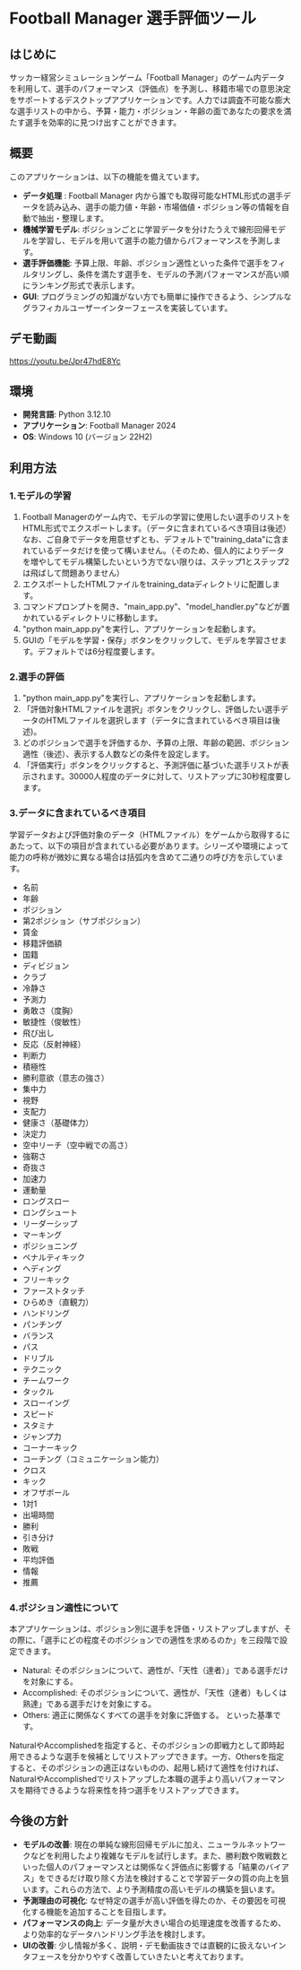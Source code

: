 # Football Manager 選手評価ツール

## はじめに
サッカー経営シミュレーションゲーム「Football Manager」のゲーム内データを利用して、選手のパフォーマンス（評価点）を予測し、移籍市場での意思決定をサポートするデスクトップアプリケーションです。人力では調査不可能な膨大な選手リストの中から、予算・能力・ポジション・年齢の面であなたの要求を満たす選手を効率的に見つけ出すことができます。

## 概要
このアプリケーションは、以下の機能を備えています。


* **データ処理** : Football Manager 内から誰でも取得可能なHTML形式の選手データを読み込み、選手の能力値・年齢・市場価値・ポジション等の情報を自動で抽出・整理します。
* **機械学習モデル**: ポジションごとに学習データを分けたうえで線形回帰モデルを学習し、モデルを用いて選手の能力値からパフォーマンスを予測します。
* **選手評価機能**: 予算上限、年齢、ポジション適性といった条件で選手をフィルタリングし、条件を満たす選手を、モデルの予測パフォーマンスが高い順にランキング形式で表示します。
* **GUI**: プログラミングの知識がない方でも簡単に操作できるよう、シンプルなグラフィカルユーザーインターフェースを実装しています。

## デモ動画
https://youtu.be/Jpr47hdE8Yc

## 環境
* **開発言語**: Python 3.12.10
* **アプリケーション**: Football Manager 2024
* **OS**: Windows 10 (バージョン 22H2)

## 利用方法
### 1.モデルの学習
1. Football Managerのゲーム内で、モデルの学習に使用したい選手のリストをHTML形式でエクスポートします。（データに含まれているべき項目は後述）なお、ご自身でデータを用意せずとも、デフォルトで"training_data"に含まれているデータだけを使って構いません。（そのため、個人的によりデータを増やしてモデル構築したいという方でない限りは、ステップ1とステップ2は飛ばして問題ありません）
2. エクスポートしたHTMLファイルをtraining_dataディレクトリに配置します。
3. コマンドプロンプトを開き、"main_app.py"、"model_handler.py"などが置かれているディレクトリに移動します。
4. "python main_app.py"を実行し、アプリケーションを起動します。
5. GUIの「モデルを学習・保存」ボタンをクリックして、モデルを学習させます。デフォルトでは6分程度要します。

### 2.選手の評価
1. "python main_app.py"を実行し、アプリケーションを起動します。
2. 「評価対象HTMLファイルを選択」ボタンをクリックし、評価したい選手データのHTMLファイルを選択します（データに含まれているべき項目は後述)。
3. どのポジションで選手を評価するか、予算の上限、年齢の範囲、ポジション適性（後述）、表示する人数などの条件を設定します。
4. 「評価実行」ボタンをクリックすると、予測評価に基づいた選手リストが表示されます。30000人程度のデータに対して、リストアップに30秒程度要します。

### 3.データに含まれているべき項目
学習データおよび評価対象のデータ（HTMLファイル）をゲームから取得するにあたって、以下の項目が含まれている必要があります。シリーズや環境によって能力の呼称が微妙に異なる場合は括弧内を含めて二通りの呼び方を示しています。
* 名前
* 年齢
* ポジション
* 第2ポジション（サブポジション）
* 賃金
* 移籍評価額
* 国籍
* ディビジョン
* クラブ
* 冷静さ
* 予測力
* 勇敢さ（度胸）
* 敏捷性（俊敏性）
* 飛び出し
* 反応（反射神経）
* 判断力
* 積極性
* 勝利意欲（意志の強さ）
* 集中力
* 視野
* 支配力
* 健康さ（基礎体力）
* 決定力
* 空中リーチ（空中戦での高さ）
* 強靭さ
* 奇抜さ
* 加速力
* 運動量
* ロングスロー
* ロングシュート
* リーダーシップ
* マーキング
* ポジショニング
* ペナルティキック
* ヘディング
* フリーキック
* ファーストタッチ
* ひらめき（直観力）
* ハンドリング
* パンチング
* バランス
* パス
* ドリブル
* テクニック
* チームワーク
* タックル
* スローイング
* スピード
* スタミナ
* ジャンプ力
* コーナーキック
* コーチング（コミュニケーション能力）
* クロス
* キック
* オフザボール
* 1対1
* 出場時間
* 勝利
* 引き分け
* 敗戦
* 平均評価
* 情報
* 推薦

### 4.ポジション適性について
本アプリケーションは、ポジション別に選手を評価・リストアップしますが、その際に、「選手にどの程度そのポジションでの適性を求めるのか」を三段階で設定できます。<br>
* Natural: そのポジションについて、適性が、「天性（達者）」である選手だけを対象にする。
* Accomplished: そのポジションについて、適性が、「天性（達者）もしくは熟達」である選手だけを対象にする。
* Others: 適正に関係なくすべての選手を対象に評価する。
といった基準です。<br>

NaturalやAccomplishedを指定すると、そのポジションの即戦力として即時起用できるような選手を候補としてリストアップできます。一方、Othersを指定すると、そのポジションの適正はないものの、起用し続けて適性を付ければ、NaturalやAccomplishedでリストアップした本職の選手より高いパフォーマンスを期待できるような将来性を持つ選手をリストアップできます。

## 今後の方針
* **モデルの改善**: 現在の単純な線形回帰モデルに加え、ニューラルネットワークなどを利用したより複雑なモデルを試行します。また、勝利数や敗戦数といった個人のパフォーマンスとは関係なく評価点に影響する「結果のバイアス」をできるだけ取り除く方法を検討することで学習データの質の向上を狙います。これらの方法で、より予測精度の高いモデルの構築を狙います。
* **予測理由の可視化**: なぜ特定の選手が高い評価を得たのか、その要因を可視化する機能を追加することを目指します。
* **パフォーマンスの向上**:  データ量が大きい場合の処理速度を改善するため、より効率的なデータハンドリング手法を検討します。
* **UIの改善**: 少し情報が多く、説明・デモ動画抜きでは直観的に扱えないインタフェースを分かりやすく改善していきたいと考えております。
